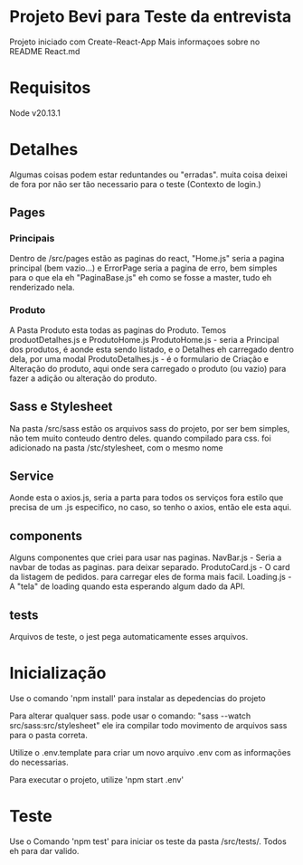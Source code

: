 # Projeto Bevi para Teste da entrevista

Projeto iniciado com Create-React-App
Mais informaçoes sobre no README React.md

# Requisitos

Node v20.13.1

# Detalhes
Algumas coisas podem estar reduntandes ou "erradas". muita coisa deixei de fora por não ser tão necessario para o teste (Contexto de login.)

## Pages
### Principais
Dentro de /src/pages estão as paginas do react, "Home.js" seria a pagina principal (bem vazio...) e ErrorPage seria a pagina de erro, bem simples para o que ela eh
"PaginaBase.js" eh como se fosse a master, tudo eh renderizado nela.

### Produto
A Pasta Produto esta todas as paginas do Produto.
Temos produotDetalhes.js e ProdutoHome.js
ProdutoHome.js - seria a Principal dos produtos, é aonde esta sendo listado, e o Detalhes eh carregado dentro dela, por uma modal
ProdutoDetalhes.js - é o formulario de Criação e Alteração do produto, aqui onde sera carregado o produto (ou vazio) para fazer a adição ou alteração do produto.

## Sass e Stylesheet

Na pasta /src/sass estão os arquivos sass do projeto, por ser bem simples, não tem muito conteudo dentro deles.
quando compilado para css. foi adicionado na pasta /stc/stylesheet, com o mesmo nome

## Service

Aonde esta o axios.js, seria a parta para todos os serviços fora estilo que precisa de um .js especifico, no caso, so tenho o axios, então ele esta aqui.

## components

Alguns componentes que criei para usar nas paginas.
NavBar.js - Seria a navbar de todas as paginas. para deixar separado.
ProdutoCard.js - O card da listagem de pedidos. para carregar eles de forma mais facil.
Loading.js - A "tela" de loading quando esta esperando algum dado da API.

## tests

Arquivos de teste, o jest pega automaticamente esses arquivos.

# Inicialização

Use o comando 'npm install' para instalar as depedencias do projeto

Para alterar qualquer sass. pode usar o comando: "sass --watch src/sass:src/stylesheet" ele ira compilar todo movimento de arquivos sass para o pasta correta.

Utilize o .env.template para criar um novo arquivo .env com as informações do necessarias.

Para executar o projeto, utilize 'npm start .env'

# Teste

Use o Comando 'npm test' para iniciar os teste da pasta /src/tests/.
Todos eh para dar valido.
